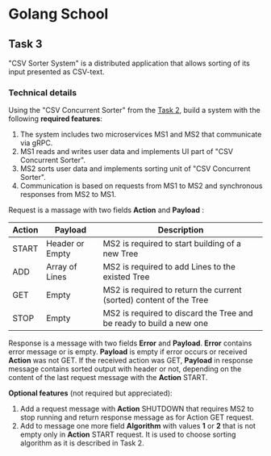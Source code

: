 # Golang School

## Task 3

&quot;CSV Sorter System&quot; is a distributed application that allows sorting of its input presented as CSV-text.

### Technical details

Using the &quot;CSV Concurrent Sorter&quot; from the [Task 2](https://github.com/oreuta/golang-school-task2), build a system with the following **required features**:

1. The system includes two microservices MS1 and MS2 that communicate via gRPC.
2. MS1 reads and writes user data and implements UI part of &quot;CSV Concurrent Sorter&quot;.
3. MS2 sorts user data and implements sorting unit of &quot;CSV Concurrent Sorter&quot;.
4. Communication is based on requests from MS1 to MS2 and synchronous responses from MS2 to MS1.

Request is a massage with two fields **Action** and **Payload** :

| **Action** | **Payload**     | **Description**                                                     |
| ---        | ---             | ---                                                                 |
| START      | Header or Empty | MS2 is required to start building of a new Tree                     |
| ADD        | Array of Lines  | MS2 is required to add Lines to the existed Tree                    |
| GET        | Empty           | MS2 is required to return the current (sorted) content of the Tree  |
| STOP       | Empty           | MS2 is required to discard the Tree and be ready to build a new one |

Response is a message with two fields **Error** and **Payload**. **Error** contains error message or is empty. **Payload** is empty if error occurs or received **Action** was not GET. If the received action was GET, **Payload** in response message contains sorted output with header or not, depending on the content of the last request message with the **Action** START.

**Optional features** (not required but appreciated):

1. Add a request message with **Action** SHUTDOWN that requires MS2 to stop running and return response message as for Action GET request.
2. Add to message one more field **Algorithm** with values **1** or **2** that is not empty only in **Action** START request. It is used to choose sorting algorithm as it is described in Task 2.
